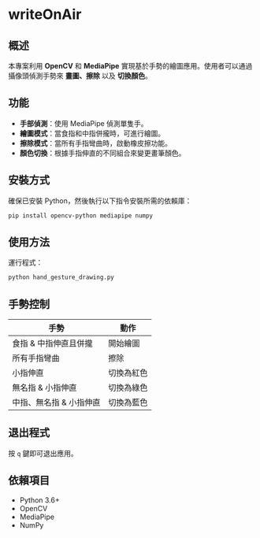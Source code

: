 # writeOnAir

## 概述
本專案利用 **OpenCV** 和 **MediaPipe** 實現基於手勢的繪圖應用。使用者可以通過攝像頭偵測手勢來 **畫圖、擦除** 以及 **切換顏色**。

## 功能
- **手部偵測**：使用 MediaPipe 偵測單隻手。
- **繪圖模式**：當食指和中指併攏時，可進行繪圖。
- **擦除模式**：當所有手指彎曲時，啟動橡皮擦功能。
- **顏色切換**：根據手指伸直的不同組合來變更畫筆顏色。

## 安裝方式
確保已安裝 Python，然後執行以下指令安裝所需的依賴庫：
```sh
pip install opencv-python mediapipe numpy
```

## 使用方法
運行程式：
```sh
python hand_gesture_drawing.py
```

## 手勢控制
| 手勢                          | 動作        |
|------------------------------|------------|
| 食指 & 中指伸直且併攏        | 開始繪圖   |
| 所有手指彎曲                 | 擦除       |
| 小指伸直                     | 切換為紅色 |
| 無名指 & 小指伸直            | 切換為綠色 |
| 中指、無名指 & 小指伸直      | 切換為藍色 |

## 退出程式
按 `q` 鍵即可退出應用。

## 依賴項目
- Python 3.6+
- OpenCV
- MediaPipe
- NumPy
